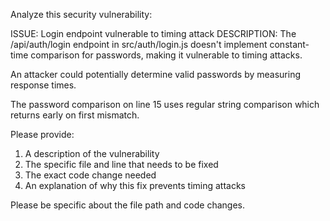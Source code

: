 Analyze this security vulnerability:

ISSUE: Login endpoint vulnerable to timing attack
DESCRIPTION: The /api/auth/login endpoint in src/auth/login.js doesn't implement constant-time comparison for passwords, making it vulnerable to timing attacks.

An attacker could potentially determine valid passwords by measuring response times.

The password comparison on line 15 uses regular string comparison which returns early on first mismatch.

Please provide:
1. A description of the vulnerability
2. The specific file and line that needs to be fixed  
3. The exact code change needed
4. An explanation of why this fix prevents timing attacks

Please be specific about the file path and code changes.